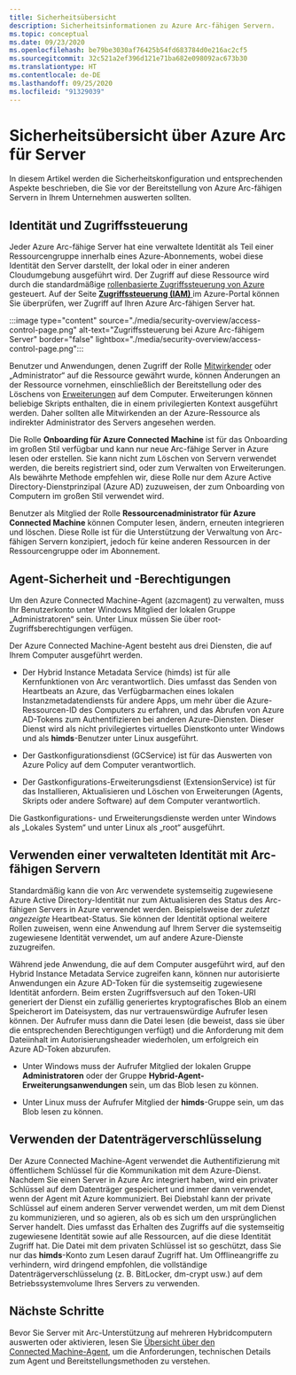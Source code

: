 ```yaml
---
title: Sicherheitsübersicht
description: Sicherheitsinformationen zu Azure Arc-fähigen Servern.
ms.topic: conceptual
ms.date: 09/23/2020
ms.openlocfilehash: be79be3030af76425b54fd683784d0e216ac2cf5
ms.sourcegitcommit: 32c521a2ef396d121e71ba682e098092ac673b30
ms.translationtype: HT
ms.contentlocale: de-DE
ms.lasthandoff: 09/25/2020
ms.locfileid: "91329039"
---
```

# <a name="azure-arc-for-servers-security-overview"></a>Sicherheitsübersicht über Azure Arc für Server

In diesem Artikel werden die Sicherheitskonfiguration und entsprechenden Aspekte beschrieben, die Sie vor der Bereitstellung von Azure Arc-fähigen Servern in Ihrem Unternehmen auswerten sollten.

## <a name="identity-and-access-control"></a>Identität und Zugriffssteuerung

Jeder Azure Arc-fähige Server hat eine verwaltete Identität als Teil einer Ressourcengruppe innerhalb eines Azure-Abonnements, wobei diese Identität den Server darstellt, der lokal oder in einer anderen Cloudumgebung ausgeführt wird. Der Zugriff auf diese Ressource wird durch die standardmäßige [rollenbasierte Zugriffssteuerung von Azure](../../role-based-access-control/overview.md) gesteuert. Auf der Seite [**Zugriffssteuerung (IAM)** ](../../role-based-access-control/role-assignments-portal.md#access-control-iam) im Azure-Portal können Sie überprüfen, wer Zugriff auf Ihren Azure Arc-fähigen Server hat.

:::image type="content" source="./media/security-overview/access-control-page.png" alt-text="Zugriffssteuerung bei Azure Arc-fähigem Server" border="false" lightbox="./media/security-overview/access-control-page.png":::

Benutzer und Anwendungen, denen Zugriff der Rolle [Mitwirkender](../../role-based-access-control/built-in-roles.md#contributor) oder „Administrator“ auf die Ressource gewährt wurde, können Änderungen an der Ressource vornehmen, einschließlich der Bereitstellung oder des Löschens von [Erweiterungen](manage-vm-extensions.md) auf dem Computer. Erweiterungen können beliebige Skripts enthalten, die in einem privilegierten Kontext ausgeführt werden. Daher sollten alle Mitwirkenden an der Azure-Ressource als indirekter Administrator des Servers angesehen werden.

Die Rolle **Onboarding für Azure Connected Machine** ist für das Onboarding im großen Stil verfügbar und kann nur neue Arc-fähige Server in Azure lesen oder erstellen. Sie kann nicht zum Löschen von Servern verwendet werden, die bereits registriert sind, oder zum Verwalten von Erweiterungen. Als bewährte Methode empfehlen wir, diese Rolle nur dem Azure Active Directory-Dienstprinzipal (Azure AD) zuzuweisen, der zum Onboarding von Computern im großen Stil verwendet wird.

Benutzer als Mitglied der Rolle **Ressourcenadministrator für Azure Connected Machine** können Computer lesen, ändern, erneuten integrieren und löschen. Diese Rolle ist für die Unterstützung der Verwaltung von Arc-fähigen Servern konzipiert, jedoch für keine anderen Ressourcen in der Ressourcengruppe oder im Abonnement.

## <a name="agent-security-and-permissions"></a>Agent-Sicherheit und -Berechtigungen

Um den Azure Connected Machine-Agent (azcmagent) zu verwalten, muss Ihr Benutzerkonto unter Windows Mitglied der lokalen Gruppe „Administratoren“ sein. Unter Linux müssen Sie über root-Zugriffsberechtigungen verfügen.

Der Azure Connected Machine-Agent besteht aus drei Diensten, die auf Ihrem Computer ausgeführt werden.

* Der Hybrid Instance Metadata Service (himds) ist für alle Kernfunktionen von Arc verantwortlich. Dies umfasst das Senden von Heartbeats an Azure, das Verfügbarmachen eines lokalen Instanzmetadatendiensts für andere Apps, um mehr über die Azure-Ressourcen-ID des Computers zu erfahren, und das Abrufen von Azure AD-Tokens zum Authentifizieren bei anderen Azure-Diensten. Dieser Dienst wird als nicht privilegiertes virtuelles Dienstkonto unter Windows und als **himds**-Benutzer unter Linux ausgeführt.

* Der Gastkonfigurationsdienst (GCService) ist für das Auswerten von Azure Policy auf dem Computer verantwortlich.

* Der Gastkonfigurations-Erweiterungsdienst (ExtensionService) ist für das Installieren, Aktualisieren und Löschen von Erweiterungen (Agents, Skripts oder andere Software) auf dem Computer verantwortlich.

Die Gastkonfigurations- und Erweiterungsdienste werden unter Windows als „Lokales System“ und unter Linux als „root“ ausgeführt.

## <a name="using-a-managed-identity-with-arc-enabled-servers"></a>Verwenden einer verwalteten Identität mit Arc-fähigen Servern

Standardmäßig kann die von Arc verwendete systemseitig zugewiesene Azure Active Directory-Identität nur zum Aktualisieren des Status des Arc-fähigen Servers in Azure verwendet werden. Beispielsweise der *zuletzt angezeigte* Heartbeat-Status. Sie können der Identität optional weitere Rollen zuweisen, wenn eine Anwendung auf Ihrem Server die systemseitig zugewiesene Identität verwendet, um auf andere Azure-Dienste zuzugreifen.

Während jede Anwendung, die auf dem Computer ausgeführt wird, auf den Hybrid Instance Metadata Service zugreifen kann, können nur autorisierte Anwendungen ein Azure AD-Token für die systemseitig zugewiesene Identität anfordern. Beim ersten Zugriffsversuch auf den Token-URI generiert der Dienst ein zufällig generiertes kryptografisches Blob an einem Speicherort im Dateisystem, das nur vertrauenswürdige Aufrufer lesen können. Der Aufrufer muss dann die Datei lesen (die beweist, dass sie über die entsprechenden Berechtigungen verfügt) und die Anforderung mit dem Dateiinhalt im Autorisierungsheader wiederholen, um erfolgreich ein Azure AD-Token abzurufen.

* Unter Windows muss der Aufrufer Mitglied der lokalen Gruppe **Administratoren** oder der Gruppe **Hybrid-Agent-Erweiterungsanwendungen** sein, um das Blob lesen zu können.

* Unter Linux muss der Aufrufer Mitglied der **himds**-Gruppe sein, um das Blob lesen zu können.

## <a name="using-disk-encryption"></a>Verwenden der Datenträgerverschlüsselung

Der Azure Connected Machine-Agent verwendet die Authentifizierung mit öffentlichem Schlüssel für die Kommunikation mit dem Azure-Dienst. Nachdem Sie einen Server in Azure Arc integriert haben, wird ein privater Schlüssel auf dem Datenträger gespeichert und immer dann verwendet, wenn der Agent mit Azure kommuniziert. Bei Diebstahl kann der private Schlüssel auf einem anderen Server verwendet werden, um mit dem Dienst zu kommunizieren, und so agieren, als ob es sich um den ursprünglichen Server handelt. Dies umfasst das Erhalten des Zugriffs auf die systemseitig zugewiesene Identität sowie auf alle Ressourcen, auf die diese Identität Zugriff hat. Die Datei mit dem privaten Schlüssel ist so geschützt, dass Sie nur das **himds**-Konto zum Lesen darauf Zugriff hat. Um Offlineangriffe zu verhindern, wird dringend empfohlen, die vollständige Datenträgerverschlüsselung (z. B. BitLocker, dm-crypt usw.) auf dem Betriebssystemvolume Ihres Servers zu verwenden.

## <a name="next-steps"></a>Nächste Schritte

Bevor Sie Server mit Arc-Unterstützung auf mehreren Hybridcomputern auswerten oder aktivieren, lesen Sie [Übersicht über den Connected Machine-Agent](agent-overview.md), um die Anforderungen, technischen Details zum Agent und Bereitstellungsmethoden zu verstehen.
